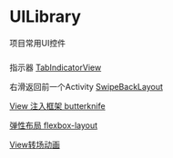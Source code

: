 # UILibrary
项目常用UI控件
#####
指示器 [TabIndicatorView](./app/src/main/java/com/gw/ui/library/view/TabIndicatorView.java)

右滑返回前一个Activity [SwipeBackLayout](./app/src/main/java/com/gw/ui/library/view/SwipeBackLayout.java)

[View 注入框架 butterknife](https://github.com/JakeWharton/butterknife)

[弹性布局 flexbox-layout](https://github.com/google/flexbox-layout)

[View转场动画](http://www.jianshu.com/p/98f2ec280945)
